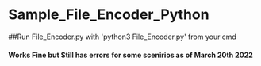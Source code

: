 # Sample_File_Encoder_Python

##Run File_Encoder.py with 'python3 File_Encoder.py' from your cmd 

#### Works Fine but Still has errors for some scenirios as of March 20th 2022


